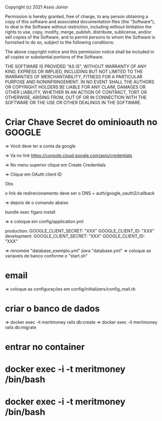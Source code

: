 Copyright (c) 2021 Assis Júnior

Permission is hereby granted, free of charge, to any person obtaining a copy
 of this software and associated documentation files (the "Software"), to deal
 in the Software without restriction, including without limitation the rights
 to use, copy, modify, merge, publish, distribute, sublicense, and/or sell
 copies of the Software, and to permit persons to whom the Software is
 furnished to do so, subject to the following conditions:

 The above copyright notice and this permission notice shall be included in
 all copies or substantial portions of the Software.

 THE SOFTWARE IS PROVIDED "AS IS", WITHOUT WARRANTY OF ANY KIND, EXPRESS OR
 IMPLIED, INCLUDING BUT NOT LIMITED TO THE WARRANTIES OF MERCHANTABILITY,
 FITNESS FOR A PARTICULAR PURPOSE AND NONINFRINGEMENT. IN NO EVENT SHALL THE
 AUTHORS OR COPYRIGHT HOLDERS BE LIABLE FOR ANY CLAIM, DAMAGES OR OTHER
 LIABILITY, WHETHER IN AN ACTION OF CONTRACT, TORT OR OTHERWISE, ARISING FROM,
 OUT OF OR IN CONNECTION WITH THE SOFTWARE OR THE USE OR OTHER DEALINGS IN
 THE SOFTWARE.

# Criar Chave Secret do ominioauth no GOOGLE

=> Você deve ter a conta da google

=> Va no link https://console.cloud.google.com/apis/credentials

=> No menu superior clique em Create Credentials

=> Clique em OAuth client ID

Obs

o link de redirecionamento deve ser o DNS + auth/google_oauth2/callback


=> depois de o comando abaixo

bundle exec figaro install

=> e coloque em config/application.yml

production:
  GOOGLE_CLIENT_SECRET:  "XXX"
  GOOGLE_CLIENT_ID:  "XXX"
development:
  GOOGLE_CLIENT_SECRET: "XXX"
  GOOGLE_CLIENT_ID: "XXX"

=> renomeie "database_exemplo.yml" ṕara "database.yml"
=> coloque as variaveis de banco conforme o "start.sh"


# email

=> coloque as configurações em config/initializers/config_mail.rb


# criar o banco de dados


=> docker exec -it meritmoney rails db:create
=> docker exec -it meritmoney rails db:migrate

# entrar no container

# docker exec -i -t meritmoney /bin/bash
# docker exec -i -t meritmoney /bin/bash